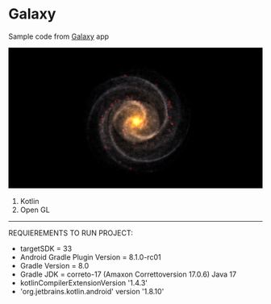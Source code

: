 # Galaxy

Sample code from [Galaxy](https://play.google.com/store/apps/details?id=com.slaviboy.galaxy&hl=en&gl=US) app

<img src="https://github.com/slaviboy/RepositoryImages/blob/main/apps/galaxy_app_home.png" alt="Image" />

1) Kotlin
2) Open GL

----

REQUIEREMENTS TO RUN PROJECT:
- targetSDK = 33
- Android Gradle Plugin Version =  8.1.0-rc01
- Gradle Version = 8.0
- Gradle JDK = correto-17 (Amaxon Correttoversion 17.0.6) Java 17
- kotlinCompilerExtensionVersion '1.4.3'
- 'org.jetbrains.kotlin.android' version '1.8.10'
